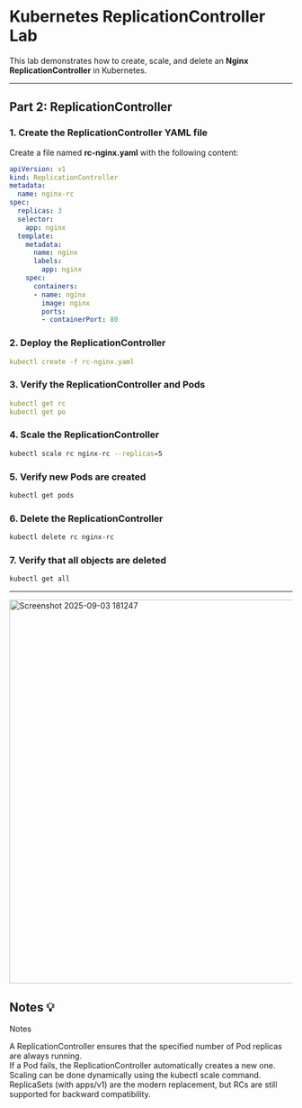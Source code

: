 # Kubernetes ReplicationController Lab

This lab demonstrates how to create, scale, and delete an **Nginx ReplicationController** in Kubernetes.

---

## Part 2: ReplicationController

### 1. Create the ReplicationController YAML file

Create a file named **rc-nginx.yaml** with the following content:

```yaml
apiVersion: v1
kind: ReplicationController
metadata: 
  name: nginx-rc
spec:
  replicas: 3
  selector:
    app: nginx
  template:
    metadata:
      name: nginx
      labels:
        app: nginx
    spec:
      containers:
      - name: nginx
        image: nginx
        ports:
        - containerPort: 80
```


### 2. Deploy the ReplicationController
```yaml
kubectl create -f rc-nginx.yaml
```

### 3. Verify the ReplicationController and Pods
```yaml
kubectl get rc
kubectl get po
```

### 4. Scale the ReplicationController
```bash
kubectl scale rc nginx-rc --replicas=5
```

### 5. Verify new Pods are created
```bash
kubectl get pods
```

### 6. Delete the ReplicationController
```bash
kubectl delete rc nginx-rc
```


### 7. Verify that all objects are deleted
```bash
kubectl get all
```
---

<img width="1339" height="681" alt="Screenshot 2025-09-03 181247" src="https://github.com/user-attachments/assets/17b247cb-2be1-4421-a7bd-b9ba4fd46b5d" />

## Notes 💡
Notes

A ReplicationController ensures that the specified number of Pod replicas are always running.\
If a Pod fails, the ReplicationController automatically creates a new one.\
Scaling can be done dynamically using the kubectl scale command.\
ReplicaSets (with apps/v1) are the modern replacement, but RCs are still supported for backward compatibility.



